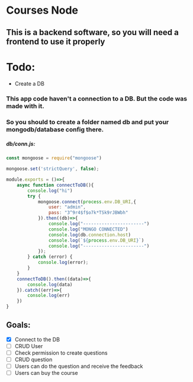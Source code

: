 # Courses Node

## This is a backend software, so you will need a frontend to use it properly

# Todo:

* Create a DB
### This app code haven't a connection to a DB. But the code was made with it.
### So you should to create a folder named db and put your mongodb/database config there.

##### db/conn.js:
```javascript
const mongoose = require("mongoose")

mongoose.set('strictQuery', false);

module.exports = ()=>{
    async function connectToDB(){
        console.log("hi")
        try {
            mongoose.connect(process.env.DB_URI,{
                user: "admin",
                pass: "3^9r4$f$o7k*TSk9rJBWbh"
            }).then((db)=>{
                console.log("-----------------------")
                console.log("MONGO CONNECTED")
                console.log(db.connection.host)
                console.log(`${process.env.DB_URI}`)
                console.log("-----------------------")
            });
        } catch (error) {
            console.log(error);
        }
    }
    connectToDB().then((data)=>{
        console.log(data)
    }).catch((err)=>{
        console.log(err)
    })
}
```


## Goals:
- [x] Connect to the DB
- [ ] CRUD User
- [ ] Check permission to create questions
- [ ] CRUD question
- [ ] Users can do the question and receive the feedback
- [ ] Users can buy the course